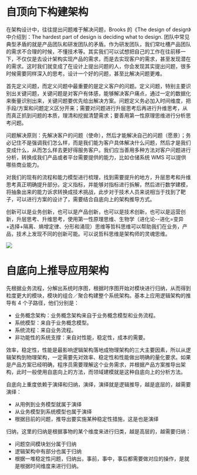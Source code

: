 # 自顶向下构建架构

在架构设计中，往往提出问题难于解决问题，Brooks 的《The design of design》中介绍到：The hardest part of design is deciding what to design. 团队中常见典型矛盾的就是产品团队和研发团队的矛盾。作为研发团队，我们常吐槽产品团队的需求不合理的时候，不懂技术等。其实我们可以试想把自己的工作在往前移一下，不仅仅是去设计架构实现产品的需求，而是去实现客户的需求，甚至发现潜在的需求。这时我们就变成了在设计上提出问题的人，你会发现其实提出问题，很多时候需要同样深入的思考。设计一个好的问题，甚至比解决问题更难。

首先定义问题，而定义问题中最重要的是定义客户的问题。定义问题，特别主要识别出关键问题，关键问题是对客户有体感，能够解决客户痛点，通过一定的数据化来衡量识别出来，关键问题要优先给出解决方案。问题定义务必加入时间维度，把手段/方案和问题定义区分开来；需要对问题进行升层思考后再进行升维思考，从而真正抓到问题的本质，理清和挖掘清楚需求；要善用第一性原理思维进行分析思考问题。

问题解决原则：先解决客户的问题（使命），然后才能解决自己的问题（愿景）；务必记住不是强调我们怎么样，而是我们能为客户具体解决什么问题，然后才是我们变成什么，从而怎么样去更好得服务客户。我们应当善用多种方法对客户问题进行分析，转换成我们产品或者平台需要提供的能力，比如仓储系统 WMS 可以提供哪些商业能力。

对我们的现有的流程和能力模型进行梳理，找到需要提升的地方，升层思考和升维思考真正明确提升部分。定义指标，并能够对指标进行拆解，然后进行数学建模，将抽象出来的能力诉求转换成技术挑战，此步对于技术人员来说相当于找到了靶子，可以进行方案的设计了，需要结合自底向上的架构推导方式。

创新可以是业务创新，也可以是产品创新，也可以是技术创新，也可以是运营创新，升层思考、升维思考，使用第一性原理思维、生物学（进化论--进化=变异+选择+隔离、熵增定律、分形和涌现）思维等哲科思维可以帮助我们在业务，产品，技术上发现不同的创新可能。可以说哲科思维是架构师的灵魂思维。

![](https://assets.ng-tech.icu/item/20230427181904.png)

# 自底向上推导应用架构

先根据业务流程，分解出系统时序图，根据时序图开始对模块进行归纳，从而得到粒度更大的模块，模块的组合／聚合构建整个系统架构。基本上应用逻辑架构的推导有 4 个子路径，他们分别是：

- 业务概念架构：业务概念架构来自于业务概念模型和业务流程。
- 系统模型：来自于业务概念模型。
- 系统流程：来自业务流程。
- 非功能性的系统支撑：来自对性能，稳定性，成本的需要。

效率，稳定性，性能是最影响逻辑架构落地成物理架构的三大主要因素，所以从逻辑架构到物理架构，一定需要先对效率、稳定性和性能做出明确的量化要求。如果是产品方案已经明确，程序员需要理解这个业务需求，并根据产品方案推导出架构，此时一般使用自底向上的方法，而领域建模就是这种自底向上的分析方法。

自底向上重度依赖于演绎和归纳，演绎，演绎就是逻辑推导，越是底层的，越需要演绎：

- 从用例到业务模型就属于演绎
- 从业务模型到系统模型也属于演绎
- 根据目前的问题，推导出要实施某种稳定性措施，这是也是演绎

归纳，这里的归纳是根据事物的某个维度来进行归类，越是高层的，越需要归纳：

- 问题空间模块划分属于归纳
- 逻辑架构中有部分也属于归纳
- 根据一堆稳定性问题，归纳出，事前，事中，事后都需要做对应的操作，是就是根据时间维度来进行归纳。
